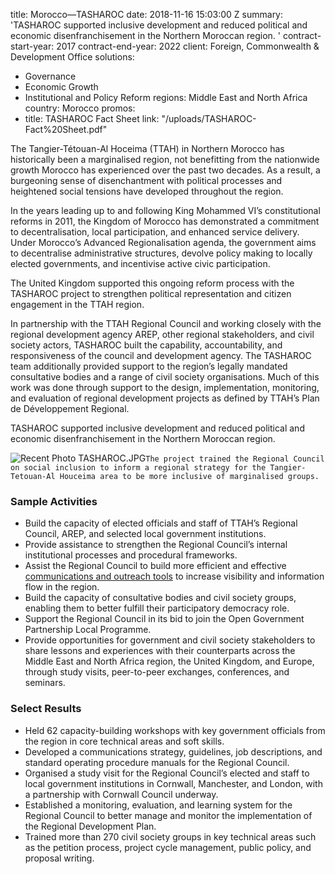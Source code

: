 
title: Morocco—TASHAROC
date: 2018-11-16 15:03:00 Z
summary: 'TASHAROC supported inclusive development and reduced political and economic
  disenfranchisement in the Northern Moroccan region. '
contract-start-year: 2017
contract-end-year: 2022
client: Foreign, Commonwealth & Development Office
solutions:
- Governance
- Economic Growth
- Institutional and Policy Reform
regions: Middle East and North Africa
country: Morocco
promos:
- title: TASHAROC Fact Sheet
  link: "/uploads/TASHAROC-Fact%20Sheet.pdf"


The Tangier-Tétouan-Al Hoceima (TTAH) in Northern Morocco has historically been a marginalised region, not benefitting from the nationwide growth Morocco has experienced over the past two decades. As a result, a burgeoning sense of disenchantment with political processes and heightened social tensions have developed throughout the region.

In the years leading up to and following King Mohammed VI’s constitutional reforms in 2011, the Kingdom of Morocco has demonstrated a commitment to decentralisation, local participation, and enhanced service delivery. Under Morocco’s Advanced Regionalisation agenda, the government aims to decentralise administrative structures, devolve policy making to locally elected governments, and incentivise active civic participation.

The United Kingdom supported this ongoing reform process with the TASHAROC project to strengthen political representation and citizen engagement in the TTAH region.

In partnership with the TTAH Regional Council and working closely with the regional development agency AREP, other regional stakeholders, and civil society actors, TASHAROC built the capability, accountability, and responsiveness of the council and development agency. The TASHAROC team additionally provided support to the region’s legally mandated consultative bodies and a range of civil society organisations. Much of this work was done through support to the design, implementation, monitoring, and evaluation of regional development projects as defined by TTAH’s Plan de Développement Regional.

TASHAROC supported inclusive development and reduced political and economic disenfranchisement in the Northern Moroccan region.

![Recent Photo TASHAROC.JPG](/uploads/Recent%20Photo%20TASHAROC.JPG)`The project trained the Regional Council on social inclusion to inform a regional strategy for the Tangier-Tetouan-Al Houceima area to be more inclusive of marginalised groups.`

### Sample Activities

* Build the capacity of elected officials and staff of TTAH’s Regional Council, AREP, and selected local government institutions.
* Provide assistance to strengthen the Regional Council’s internal institutional processes and procedural frameworks.
* Assist the Regional Council to build more efficient and effective [communications and outreach tools](https://www.youtube.com/watch?v=TwBh4_epkqU) to increase visibility and information flow in the region.
* Build the capacity of consultative bodies and civil society groups, enabling them to better fulfill their participatory democracy role.
* Support the Regional Council in its bid to join the Open Government Partnership Local Programme.
* Provide opportunities for government and civil society stakeholders to share lessons and experiences with their counterparts across the Middle East and North Africa region, the United Kingdom, and Europe, through study visits, peer-to-peer exchanges, conferences, and seminars.

### Select Results

* Held 62 capacity-building workshops with key government officials from the region in core technical areas and soft skills.
* Developed a communications strategy, guidelines, job descriptions, and standard operating procedure manuals for the Regional Council.
* Organised a study visit for the Regional Council’s elected and staff to local government institutions in Cornwall, Manchester, and London, with a partnership with Cornwall Council underway.
* Established a monitoring, evaluation, and learning system for the Regional Council to better manage and monitor the implementation of the Regional Development Plan.
* Trained more than 270 civil society groups in key technical areas such as the petition process, project cycle management, public policy, and proposal writing.
